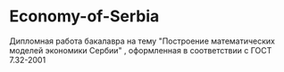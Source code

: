 # Economy-of-Serbia
Дипломная работа бакалавра на тему "Построение математических моделей экономики Сербии" , оформленная в соответствии с ГОСТ 7.32-2001
